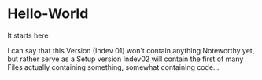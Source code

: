 # Hello-World
It starts here

I can say that this Version (Indev 01) won't contain anything Noteworthy yet, but rather serve as a Setup version
Indev02 will contain the first of many Files actually containing something, somewhat containing code...
